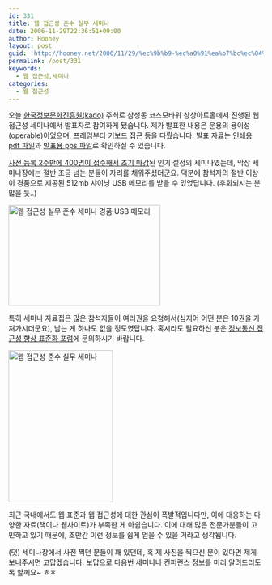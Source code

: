 ```yaml
---
id: 331
title: 웹 접근성 준수 실무 세미나
date: 2006-11-29T22:36:51+09:00
author: Hooney
layout: post
guid: 'http://hooney.net/2006/11/29/%ec%9b%b9-%ec%a0%91%ea%b7%bc%ec%84%b1-%ec%a4%80%ec%88%98-%ec%8b%a4%eb%ac%b4-%ec%84%b8%eb%af%b8%eb%82%98/'
permalink: /post/331
keywords:
  - 웹 접근성,세미나
categories:
  - 웹 접근성
---
```

오늘 [한국정보문화진흥원(kado)](http://www.kado.or.kr/) 주최로 삼성동 코스모타워 상상아트홀에서 진행된 웹 접근성 세미나에서 발표자로 참여하게 됐습니다. 제가 발표한 내용은 운용의 용이성(operable)이었으며, 프레임부터 키보드 접근 등을 다뤘습니다. 발표 자료는 [인쇄용 pdf 파일](/lec/061129kado/operable.pdf)과 [발표용 pps 파일](/lec/061129kado/operable.pps)로 확인하실 수 있습니다.

[사전 등록 2주만에 400명이 접수해서 조기 마감](http://www.iabf.or.kr/News/NoticeView.asp?board=notice&bseq=2267)된 인기 절정의 세미나였는데, 막상 세미나장에는 절반 조금 넘는 분들이 자리를 채워주셨더군요. 덕분에 참석자의 절반 이상이 경품으로 제공된 512mb 샤이닝 USB 메모리를 받을 수 있었답니다. (후회되시는 분 많을 듯..)

[<img src="/uploads/2006/thumb_IMG_0008.jpg" alt="웹 접근성 실무 준수 세미나 경품 USB 메모리" height="199" width="300" />](/uploads/2006/IMG_0008.jpg)

특히 세미나 자료집은 많은 참석자들이 여러권을 요청해서(심지어 어떤 분은 10권을 가져가시더군요), 남는 게 하나도 없을 정도였답니다. 혹시라도 필요하신 분은 [정보통신 접근성 향상 표준화 포럼](http://www.iabf.or.kr/)에 문의하시기 바랍니다.

[<img src="/uploads/2006/thumb_IMG_0009.jpg" alt="웹 접근성 준수 실무 세미나" height="300" width="206" />](/uploads/2006/IMG_0009.jpg)

최근 국내에서도 웹 표준과 웹 접근성에 대한 관심이 폭발적입니다만, 이에 대응하는 다양한 자료(책이나 웹사이트)가 부족한 게 아쉽습니다. 이에 대해 많은 전문가분들이 고민하고 있기 때문에, 조만간 이런 정보를 쉽게 얻을 수 있을 거라고 생각됩니다.

(덧) 세미나장에서 사진 찍던 분들이 꽤 있던데, 혹 제 사진을 찍으신 분이 있다면 제게 보내주시면 고맙겠습니다. 보답으로 다음번 세미나나 컨퍼런스 정보를 미리 알려드리도록 할꼐요~ ㅎㅎ